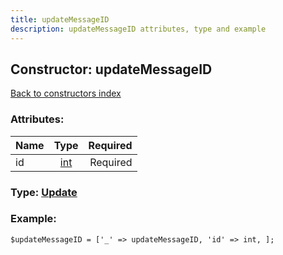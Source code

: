```yaml
---
title: updateMessageID
description: updateMessageID attributes, type and example
---
```

## Constructor: updateMessageID  
[Back to constructors index](index.md)



### Attributes:

| Name     |    Type       | Required |
|----------|:-------------:|---------:|
|id|[int](../types/int.md) | Required|



### Type: [Update](../types/Update.md)


### Example:

```
$updateMessageID = ['_' => updateMessageID, 'id' => int, ];
```